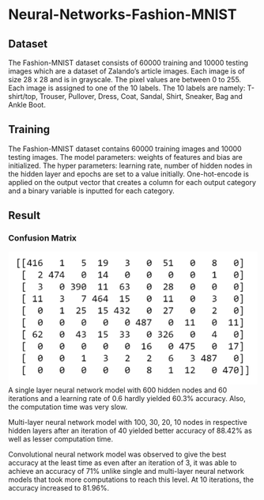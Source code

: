 # Neural-Networks-Fashion-MNIST
## Dataset
The Fashion-MNIST dataset consists of 60000 training and 10000 testing images which are a dataset of Zalando’s article images. Each image is of size 28 x 28 and is in grayscale. The pixel values are between 0 to 255. Each image is assigned to one of the 10 labels. The 10 labels are namely: T-shirt/top, Trouser, Pullover, Dress, Coat, Sandal, Shirt, Sneaker, Bag and Ankle Boot.
## Training
The Fashion-MNIST dataset contains 60000 training images and 10000 testing images.  The model parameters: weights of features and bias are initialized. The hyper parameters: learning rate, number of hidden nodes in the hidden layer and epochs are set to a value initially. One-hot-encode is applied on the output vector that creates a column for each output category and a binary variable is inputted for each category.
## Result
### Confusion Matrix
<img src=https://github.com/NandithaNandanavanam/Neural-Networks-Fashion-MNIST/blob/master/ConfusionMatrix.PNG>
A single layer neural network model with 600 hidden nodes and 60 iterations and a learning rate of 0.6 hardly yielded 60.3% accuracy. Also, the computation time was very slow.  
 
Multi-layer neural network model with 100, 30, 20, 10 nodes in respective hidden layers after an iteration of 40 yielded better accuracy of 88.42% as well as lesser computation time. 
 
Convolutional neural network model was observed to give the best accuracy at the least time as even after an iteration of 3, it was able to achieve an accuracy of 71% unlike single and multi-layer neural network models that took more computations to reach this level. At 10 iterations, the accuracy increased to 81.96%.

